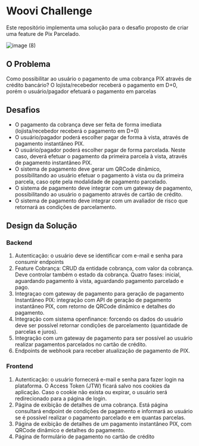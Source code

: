 # Woovi Challenge

Este repositório implementa uma solução para o desafio proposto de criar uma feature de Pix Parcelado.

![image (8)](https://user-images.githubusercontent.com/2005841/208023052-ce50a746-df80-4687-9430-eab399eabd5a.png)

## O Problema

Como possibilitar ao usuário o pagamento de uma cobrança PIX através de crédito bancário? O lojista/recebedor receberá o pagamento em D+0, porém o usuário/pagador efetuará o pagamento em parcelas

## Desafios

- O pagamento da cobrança deve ser feita de forma imediata (lojista/recebedor receberá o pagamento em D+0)
- O usuário/pagador poderá escolher pagar de forma à vista, através de pagamento instantâneo PIX.
- O usuário/pagador poderá escolher pagar de forma parcelada. Neste caso, deverá efetuar o pagamento da primeira parcela à vista, através de pagamento instantâneo PIX.
- O sistema de pagamento deve gerar um QRCode dinâmico, possibilitando ao usuário efetuar o pagamento à vista ou da primeira parcela, caso opte pela modalidade de pagamento parcelado.
- O sistema de pagamento deve integrar com um gateway de pagamento, possibilitando ao usuário o pagamento através de cartão de crédito.
- O sistema de pagamento deve integrar com um avaliador de risco que retornará as condições de parcelamento.

## Design da Solução

### Backend

1. Autenticação: o usuário deve se identificar com e-mail e senha para consumir endpoints
2. Feature Cobrança: CRUD da entidade cobrança, com valor da cobrança. Deve controlar também o estado da cobrança. Quatro fases: inicial, aguardando pagamento à vista, aguardando pagamento parcelado e pago.
3. Integraçao com gateway de pagamento para geração de pagamento Instantâneo PIX: integração com API de geração de pagamento instantâneo PIX, com retorno de QRCode dinâmico e detalhes do pagamento.
4. Integração com sistema openfinance: forcendo os dados do usuário deve ser possível retornar condições de parcelamento (quantidade de parcelas e juros).
5. Integração com um gateway de pagamento para ser possível ao usuário realizar pagamentos parcelados no cartão de crédito.
6. Endpoints de webhook para receber atualização de pagamento de PIX.

### Frontend

1. Autenticação: o usuário fornecerá e-mail e senha para fazer login na plataforma. O Access Token (JTW) ficará salvo nos cookies da aplicação. Caso o cookie não exista ou expirar, o usuário será redirecionado para a página de login.
2. Página de exibição de detalhes de uma cobrança. Está página consultará endpoint de condições de pagamento e informará ao usuário se é possível realizar o pagamento parcelado e em quantas parcelas.
3. Página de exibição de detalhes de um pagamento instantâneo PIX, com QRCode dinâmico e detalhes do pagamento.
4. Página de formulário de pagamento no cartão de crédito
